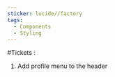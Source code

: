 ```yaml
---
sticker: lucide//factory
tags:
  - Components
  - Styling
---
```

#Tickets :
1. Add profile menu to the header